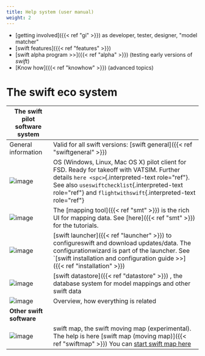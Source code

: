 ```yaml
---
title: Help system (user manual)
weight: 2
---
```


-   [getting involved]({{< ref "gi" >}}) as developer, tester, designer,
    \"model matcher\"
-   [swift features]({{< ref "features" >}})
-   [swift alpha program >>]({{< ref "alpha" >}}) (testing early versions of *swift*)
-   [Know how]({{< ref "knowhow" >}}) (advanced topics)

# The swift eco system

| **The swift pilot software system**                                         |                                                                                                                                                                                                                                                               |
|-----------------------------------------------------------------------------|---------------------------------------------------------------------------------------------------------------------------------------------------------------------------------------------------------------------------------------------------------------|
| General information                                                         | Valid for all swift versions: [swift general]({{< ref "swiftgeneral" >}})                                                                                                                                                                                     |
| ![image](http://img.swift-project.org/preview-swift_pilot_client.png)       | OS (Windows, Linux, Mac OS X) pilot client for FSD. Ready for takeoff with VATSIM. Further details `here <spc>`{.interpreted-text role="ref"}. See also `useswiftchecklist`{.interpreted-text role="ref"} and `flightwithswift`{.interpreted-text role="ref"} |
| ![image](http://img.swift-project.org/preview-swift_mapping_tool.png)       | The  [mapping tool]({{< ref "smt" >}})  is the rich UI for mapping data. See [here]({{< ref "smt" >}}) for the tutorials.                                                                                                                                     |
| ![image](http://img.swift-project.org/Launcher_core_mode.png)               | [swift launcher]({{< ref "launcher" >}})  to configureswift and download updates/data. The configurationwizard is part of the launcher. See `[swift installation and configuration guide >>]({{< ref "installation" >}})                                    |
| ![image](http://img.swift-project.org/preview-swift_datastore_homepage.png) | [swift datastore]({{< ref "datastore" >}}) , the database system for model mappings and other swift data                                                                                                                                                      |
| ![image](http://img.swift-project.org/preview-swift_eco_system.png)         | Overview, how everything is related                                                                                                                                                                                                                           |
| **Other swift software**                                                    |                                                                                                                                                                                                                                                               |
| ![image](http://img.swift-project.org/preview-swift_map.png)                | swift map, the swift moving map (experimental). The help is here [swift map (moving map)]({{< ref "swiftmap" >}}) You can [start swift map here](https://map.swift-project.org/Display.htm)                                                                   |


